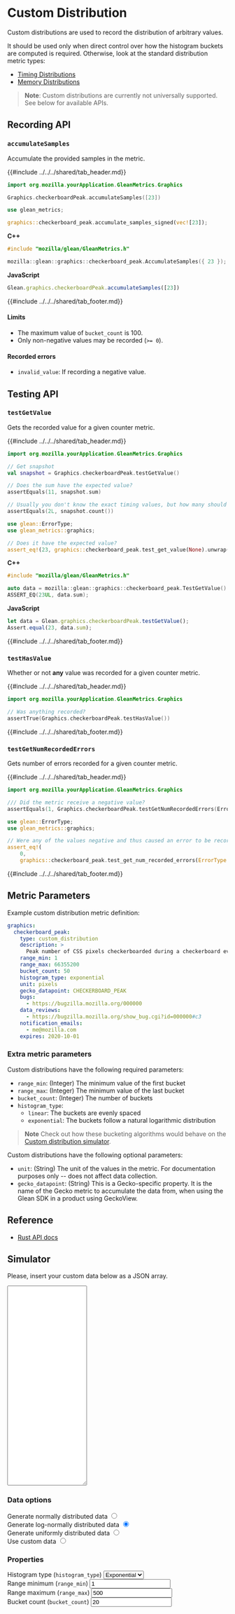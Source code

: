 # Custom Distribution

Custom distributions are used to record the distribution of arbitrary values.

It should be used only when direct control over how the histogram buckets are computed is required.
Otherwise, look at the standard distribution metric types:

* [Timing Distributions](timing_distribution.md)
* [Memory Distributions](memory_distribution.md)

> **Note**: Custom distributions are currently not universally supported. See below for available APIs.

## Recording API

### `accumulateSamples`

Accumulate the provided samples in the metric.

{{#include ../../../shared/tab_header.md}}

<div data-lang="Kotlin" class="tab">

```Kotlin
import org.mozilla.yourApplication.GleanMetrics.Graphics

Graphics.checkerboardPeak.accumulateSamples([23])
```

</div>

<div data-lang="Java" class="tab"></div>
<div data-lang="Swift" class="tab"></div>
<div data-lang="Python" class="tab"></div>
<div data-lang="Rust" class="tab">

```Rust
use glean_metrics;

graphics::checkerboard_peak.accumulate_samples_signed(vec![23]);
```

</div>
<div data-lang="JavaScript" class="tab"></div>
<div data-lang="Firefox Desktop" class="tab">

**C++**

```cpp
#include "mozilla/glean/GleanMetrics.h"

mozilla::glean::graphics::checkerboard_peak.AccumulateSamples({ 23 });
```

**JavaScript**

```js
Glean.graphics.checkerboardPeak.accumulateSamples([23])
```

</div>

{{#include ../../../shared/tab_footer.md}}

#### Limits

* The maximum value of `bucket_count` is 100.
* Only non-negative values may be recorded (`>= 0`).

#### Recorded errors

* `invalid_value`: If recording a negative value.

## Testing API

### `testGetValue`

Gets the recorded value for a given counter metric.

{{#include ../../../shared/tab_header.md}}

<div data-lang="Kotlin" class="tab">

```Kotlin
import org.mozilla.yourApplication.GleanMetrics.Graphics

// Get snapshot
val snapshot = Graphics.checkerboardPeak.testGetValue()

// Does the sum have the expected value?
assertEquals(11, snapshot.sum)

// Usually you don't know the exact timing values, but how many should have been recorded.
assertEquals(2L, snapshot.count())
```

</div>

<div data-lang="Java" class="tab"></div>
<div data-lang="Swift" class="tab"></div>
<div data-lang="Python" class="tab"></div>
<div data-lang="Rust" class="tab">

```Rust
use glean::ErrorType;
use glean_metrics::graphics;

// Does it have the expected value?
assert_eq!(23, graphics::checkerboard_peak.test_get_value(None).unwrap().sum);
```

</div>
<div data-lang="JavaScript" class="tab"></div>
<div data-lang="Firefox Desktop" class="tab">

**C++**

```cpp
#include "mozilla/glean/GleanMetrics.h"

auto data = mozilla::glean::graphics::checkerboard_peak.TestGetValue().value();
ASSERT_EQ(23UL, data.sum);
```

**JavaScript**

```js
let data = Glean.graphics.checkerboardPeak.testGetValue();
Assert.equal(23, data.sum);
```

</div>

{{#include ../../../shared/tab_footer.md}}

### `testHasValue`

Whether or not **any** value was recorded for a given counter metric.

{{#include ../../../shared/tab_header.md}}

<div data-lang="Kotlin" class="tab">

```Kotlin
import org.mozilla.yourApplication.GleanMetrics.Graphics

// Was anything recorded?
assertTrue(Graphics.checkerboardPeak.testHasValue())
```

</div>

<div data-lang="Java" class="tab"></div>
<div data-lang="Swift" class="tab"></div>
<div data-lang="Python" class="tab"></div>
<div data-lang="Rust" class="tab"></div>
<div data-lang="JavaScript" class="tab"></div>
<div data-lang="Firefox Desktop" class="tab"></div>

{{#include ../../../shared/tab_footer.md}}

### `testGetNumRecordedErrors`

Gets number of errors recorded for a given counter metric.

{{#include ../../../shared/tab_header.md}}

<div data-lang="Kotlin" class="tab">

```Kotlin
import org.mozilla.yourApplication.GleanMetrics.Graphics

/// Did the metric receive a negative value?
assertEquals(1, Graphics.checkerboardPeak.testGetNumRecordedErrors(ErrorType.InvalidValue))
```

</div>

<div data-lang="Java" class="tab"></div>
<div data-lang="Swift" class="tab"></div>
<div data-lang="Python" class="tab"></div>
<div data-lang="Rust" class="tab">

```Rust
use glean::ErrorType;
use glean_metrics::graphics;

// Were any of the values negative and thus caused an error to be recorded?
assert_eq!(
    0,
    graphics::checkerboard_peak.test_get_num_recorded_errors(ErrorType::InvalidValue));
```

</div>
<div data-lang="JavaScript" class="tab"></div>
<div data-lang="Firefox Desktop" class="tab"></div>

{{#include ../../../shared/tab_footer.md}}

## Metric Parameters

Example custom distribution metric definition:

```YAML
graphics:
  checkerboard_peak:
    type: custom_distribution
    description: >
      Peak number of CSS pixels checkerboarded during a checkerboard event.
    range_min: 1
    range_max: 66355200
    bucket_count: 50
    histogram_type: exponential
    unit: pixels
    gecko_datapoint: CHECKERBOARD_PEAK
    bugs:
      - https://bugzilla.mozilla.org/000000
    data_reviews:
      - https://bugzilla.mozilla.org/show_bug.cgi?id=000000#c3
    notification_emails:
      - me@mozilla.com
    expires: 2020-10-01
```

### Extra metric parameters

Custom distributions have the following required parameters:

- `range_min`: (Integer) The minimum value of the first bucket
- `range_max`: (Integer) The minimum value of the last bucket
- `bucket_count`: (Integer) The number of buckets
- `histogram_type`:
  - `linear`: The buckets are evenly spaced
  - `exponential`: The buckets follow a natural logarithmic distribution

> **Note** Check out how these bucketing algorithms would behave on the [Custom distribution simulator](#simulator).

Custom distributions have the following optional parameters:

- `unit`: (String) The unit of the values in the metric. For documentation purposes only -- does not affect data collection.
- `gecko_datapoint`: (String) This is a Gecko-specific property.
  It is the name of the Gecko metric to accumulate the data from,
  when using the Glean SDK in a product using GeckoView.


## Reference

* [Rust API docs](../../../docs/glean/private/struct.CustomDistributionMetric.html)

## Simulator

<div id="custom-data-modal-overlay">
    <div id="custom-data-modal">
        <p>Please, insert your custom data below as a JSON array.</p>
        <textarea rows="30"></textarea>
    </div>
</div>

<div id="simulator-container">
    <div id="histogram-chart-container">
        <div id="histogram-chart"></div>
        <p id="histogram-chart-legend"><p>
    </div>
    <div id="data-options">
        <h3>Data options</h3>
        <div class="input-group">
            <label for="normally-distributed">Generate normally distributed data</label>
            <input name="data-options" value="normally-distributed" id="normally-distributed" type="radio" />
        </div>
        <div class="input-group">
            <label for="log-normally-distributed">Generate log-normally distributed data</label>
            <input name="data-options" value="log-normally-distributed" id="log-normally-distributed" type="radio" checked />
        </div>
        <div class="input-group">
            <label for="uniformly-distributed">Generate uniformly distributed data</label>
            <input name="data-options" value="uniformly-distributed" id="uniformly-distributed" type="radio" />
        </div>
        <div class="input-group" id="custom-data-input-group">
            <label for="custom">Use custom data</label>
            <input name="data-options" value="custom" id="custom" type="radio" />
        </div>
    </div>
    <div id="histogram-props">
        <h3>Properties</h3>
        <div class="input-group">
            <label for="kind">Histogram type (<code>histogram_type</code>)</label>
            <select id="kind" name="kind">
                <option value="exponential" selected>Exponential</option>
                <option value="linear">Linear</option>
            </select>
        </div>
        <div class="input-group">
            <label for="lower-bound">Range minimum (<code>range_min</code>)</label>
            <input name="lower-bound" id="lower-bound" type="number" value="1" />
        </div>
        <div class="input-group">
            <label for="upper-bound">Range maximum (<code>range_max</code>)</label>
            <input name="upper-bound" id="upper-bound" type="number" value="500" />
        </div>
        <div class="input-group">
            <label for="bucket-count">Bucket count (<code>bucket_count</code>)</label>
            <input name="bucket-count" id="bucket-count" type="number" value="20" />
        </div>
    </div>
</div>
